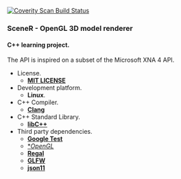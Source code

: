 [![Coverity Scan Build Status](https://scan.coverity.com/projects/5704/badge.svg)](https://scan.coverity.com/projects/5704)

### SceneR - OpenGL 3D model renderer

#### C++ learning project.
The API is inspired on a subset of the Microsoft XNA 4 API.

* License.
    * [**MIT LICENSE**](http://opensource.org/licenses/MIT)
* Development platform.
    * **Linux**.
* C++ Compiler.
    * [**Clang**](http://clang.llvm.org/)
* C++ Standard Library.
    * [**libC++**](http://libcxx.llvm.org/)
* Third party dependencies.
    * [**Google Test**](https://code.google.com/p/googletest/)
    * [**OpenGL*](https://www.khronos.org/opengl/)
    * [**Regal**](https://github.com/p3/regal)
    * [**GLFW**](http://www.glfw.org/)
    * [**json11**](https://github.com/dropbox/json11)
